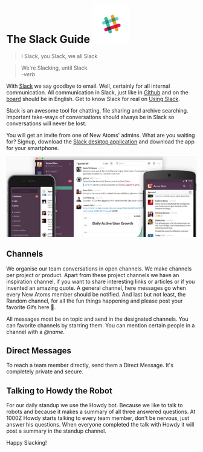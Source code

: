 # The Slack Guide <img src="../images/slack-logo.png" width="100">

> I Slack, you Slack, we all Slack

> We're Slacking, until Slack.  
> *-verb*

With [Slack](https://slack.com/) we say goodbye to email. Well, certainly for all internal communication. All communication in Slack, just like in [Github](guithub-guide.md) and on the [board](board-guide.md) should be in English. Get to know Slack for real on [Using Slack](https://get.slack.help/hc/en-us/categories/200111606).

Slack is an awesome tool for chatting, file sharing and archive searching. Important take-ways of conversations should always be in Slack so conversations will never be lost.

You will get an invite from one of New Atoms' admins. What are you waiting for? Signup, download the [Slack desktop application](https://slack.com/downloads) and download the app for your smartphone.    

<img src="../images/slack-deskandapp.png" width="700">

## Channels

We organise our team conversations in open channels. We make channels per project or product. Apart from these project channels we have an inspiration channel, if you want to share interesting links or articles or if you invented an amazing quote. A general channel, here messages go when every New Atoms member should be notified. And last but not least, the Random channel, for all the fun things happening and please post your favorite Gifs here 🎉.

All messages most be on topic and send in the designated channels. You can favorite channels by starring them. You can mention certain people in a channel with a *@name*.   

## Direct Messages

To reach a team member directly, send them a Direct Message. It's completely private and secure.

## Talking to Howdy the Robot

For our daily standup we use the Howdy bot. Because we like to talk to robots and because it makes a summary of all three answered questions. At 1000Z Howdy starts talking to every team member, don't be nervous, just answer his questions. When everyone completed the talk with Howdy it will post a summary in the standup channel.

Happy Slacking!   
